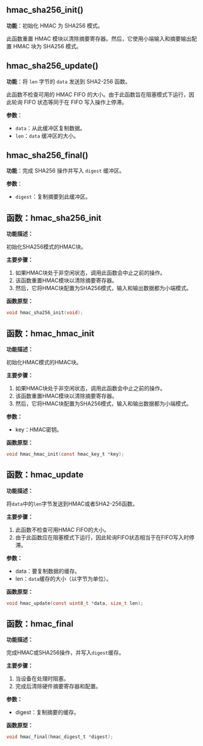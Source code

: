 ## hmac_sha256_init()
**功能**：初始化 HMAC 为 SHA256 模式。

此函数重置 HMAC 模块以清除摘要寄存器。然后，它使用小端输入和摘要输出配置 HMAC 块为 SHA256 模式。

## hmac_sha256_update()
**功能**：将 `len` 字节的 `data` 发送到 SHA2-256 函数。

此函数不检查可用的 HMAC FIFO 的大小。由于此函数旨在阻塞模式下运行，因此轮询 FIFO 状态等同于在 FIFO 写入操作上停滞。

**参数**：
- `data`：从此缓冲区复制数据。
- `len`：`data` 缓冲区的大小。

## hmac_sha256_final()
**功能**：完成 SHA256 操作并写入 `digest` 缓冲区。

**参数**：
- `digest`：复制摘要到此缓冲区。


## 函数：hmac_sha256_init

**功能描述：**

初始化SHA256模式的HMAC块。

**主要步骤：**

1. 如果HMAC块处于非空闲状态，调用此函数会中止之前的操作。
2. 该函数重置HMAC模块以清除摘要寄存器。
3. 然后，它将HMAC块配置为SHA256模式，输入和输出数据都为小端模式。

**函数原型：**

```c
void hmac_sha256_init(void);
```

## 函数：hmac_hmac_init

**功能描述：**

初始化HMAC模式的HMAC块。

**主要步骤：**

1. 如果HMAC块处于非空闲状态，调用此函数会中止之前的操作。
2. 该函数重置HMAC模块以清除摘要寄存器。
3. 然后，它将HMAC块配置为SHA256模式，输入和输出数据都为小端模式。

**参数：**

- key：HMAC密钥。

**函数原型：**

```c
void hmac_hmac_init(const hmac_key_t *key);
```

## 函数：hmac_update

**功能描述：**

将`data`中的`len`字节发送到HMAC或者SHA2-256函数。

**主要步骤：**

1. 此函数不检查可用HMAC FIFO的大小。
2. 由于此函数应在阻塞模式下运行，因此轮询FIFO状态相当于在FIFO写入时停滞。

**参数：**

- data：要复制数据的缓存。
- len：`data`缓存的大小（以字节为单位）。

**函数原型：**

```c
void hmac_update(const uint8_t *data, size_t len);
```

## 函数：hmac_final

**功能描述：**

完成HMAC或SHA256操作，并写入`digest`缓存。

**主要步骤：**

1. 当设备在处理时阻塞。
2. 完成后清除硬件摘要寄存器和配置。

**参数：**

- digest：复制摘要的缓存。

**函数原型：**

```c
void hmac_final(hmac_digest_t *digest);
```